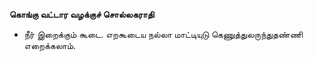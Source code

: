 **கொங்கு வட்டார வழக்குச் சொல்லகராதி**
- நீர் இறைக்கும் கூடை. எறகூடைய நல்லா மாட்டியுடு கெணுத்துலருந்துதண்ணி எறைக்கலாம்.

